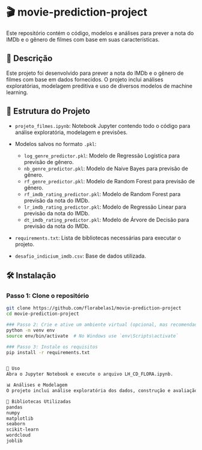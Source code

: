 # 🎬 movie-prediction-project
Este repositório contém o código, modelos e análises para prever a nota do IMDb e o gênero de filmes com base em suas características.

## 📄 Descrição
Este projeto foi desenvolvido para prever a nota do IMDb e o gênero de filmes com base em dados fornecidos. O projeto inclui análises exploratórias, modelagem preditiva e uso de diversos modelos de machine learning.

## 📂 Estrutura do Projeto

- `projeto_filmes.ipynb`: Notebook Jupyter contendo todo o código para análise exploratória, modelagem e previsões.
- Modelos salvos no formato `.pkl`:
  - `log_genre_predictor.pkl`: Modelo de Regressão Logística para previsão de gênero.
  - `nb_genre_predictor.pkl`: Modelo de Naive Bayes para previsão de gênero.
  - `rf_genre_predictor.pkl`: Modelo de Random Forest para previsão de gênero.
  - `rf_imdb_rating_predictor.pkl`: Modelo de Random Forest para previsão da nota do IMDb.
  - `lr_imdb_rating_predictor.pkl`: Modelo de Regressão Linear para previsão da nota do IMDb.
  - `dt_imdb_rating_predictor.pkl`: Modelo de Árvore de Decisão para previsão da nota do IMDb.

- `requirements.txt`: Lista de bibliotecas necessárias para executar o projeto.
 - `desafio_indicium_imdb.csv`: Base de dados utilizada.

## 🛠️ Instalação

### Passo 1: Clone o repositório
```bash
git clone https://github.com/florabelas1/movie-prediction-project
cd movie-prediction-project

### Passo 2: Crie e ative um ambiente virtual (opcional, mas recomendado)
python -m venv env
source env/bin/activate  # No Windows use `env\Scripts\activate`

### Passo 3: Instale os requisitos
pip install -r requirements.txt


🚀 Uso
Abra o Jupyter Notebook e execute o arquivo LH_CD_FLORA.ipynb.

📊 Análises e Modelagem
O projeto inclui análise exploratória dos dados, construção e avaliação de modelos preditivos, e previsão de notas IMDb e gêneros de filmes.

🧰 Bibliotecas Utilizadas
pandas
numpy
matplotlib
seaborn
scikit-learn
wordcloud
joblib